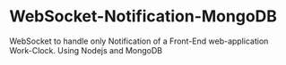 # WebSocket-Notification-MongoDB
WebSocket to handle only Notification of a Front-End web-application Work-Clock. Using Nodejs and MongoDB 
